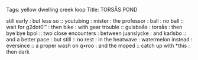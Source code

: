 Tags: yellow dwelling creek loop
Title: TORSÅS POND
  
still early : but less so :: youtubing : mister : the professor : ball : no ball :: wait for g2dot0™ : then bike : with gear trouble :: gulaboås : torsås : then bye bye bpol :: two close encounters : between juanslycke : and karlsbo :: and a better pace : but still :: no rest : in the heatwave : watermelon instead : eversince :: a proper wash on q•roo : and the moped :: catch up with *this : then dark